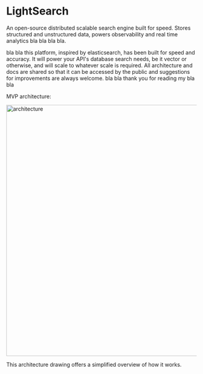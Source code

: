 # LightSearch
An open-source distributed scalable search engine built for speed. Stores structured and unstructured data, powers observability and real time analytics bla bla bla bla.

bla bla this platform, inspired by elasticsearch, has been built for speed and accuracy. It will power your API's database search needs, be it vector or otherwise, and will scale to whatever scale is required. All architecture and docs are shared so that it can be accessed
by the public and suggestions for improvements are always welcome.
bla bla thank you for reading my bla bla 

MVP architecture:


<img width="510" height="664" alt="architecture" src="https://github.com/user-attachments/assets/6b134927-e5a7-4359-8e8d-83c53a1f9cb5" />

This architecture drawing offers a simplified overview of how it works.
